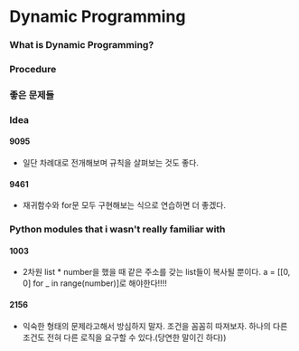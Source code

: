 # Dynamic Programming
### What is Dynamic Programming?

### Procedure


### 좋은 문제들


### Idea
#### 9095
- 일단 차례대로 전개해보며 규칙을 살펴보는 것도 좋다.

#### 9461
- 재귀함수와 for문 모두 구현해보는 식으로 연습하면 더 좋겠다.

### Python modules that i wasn't really familiar with
#### 1003
- 2차원 list * number을 했을 때 같은 주소를 갖는 list들이 복사될 뿐이다. a = [[0, 0] for _ in range(number)]로 해야한다!!!!

#### 2156
- 익숙한 형태의 문제라고해서 방심하지 말자. 조건을 꼼꼼히 따져보자. 하나의 다른 조건도 전혀 다른 로직을 요구할 수 있다.(당연한 말이긴 하다))